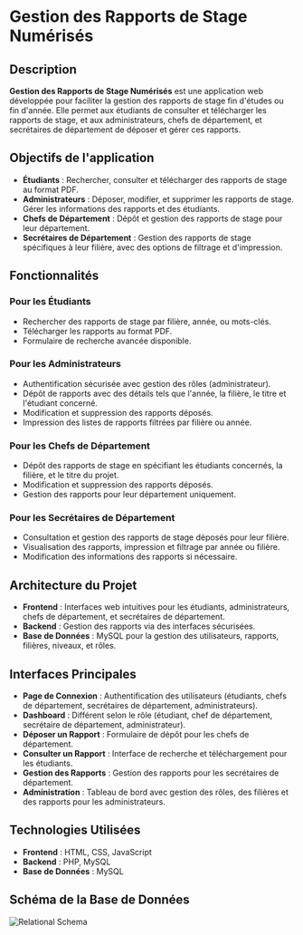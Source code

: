 # Gestion des Rapports de Stage Numérisés

## Description
**Gestion des Rapports de Stage Numérisés** est une application web développée pour faciliter la gestion des rapports de stage fin d'études ou fin d'année. Elle permet aux étudiants de consulter et télécharger les rapports de stage, et aux administrateurs, chefs de département, et secrétaires de département de déposer et gérer ces rapports.

## Objectifs de l'application
- **Étudiants** : Rechercher, consulter et télécharger des rapports de stage au format PDF.
- **Administrateurs** : Déposer, modifier, et supprimer les rapports de stage. Gérer les informations des rapports et des étudiants.
- **Chefs de Département** : Dépôt et gestion des rapports de stage pour leur département.
- **Secrétaires de Département** : Gestion des rapports de stage spécifiques à leur filière, avec des options de filtrage et d'impression.

## Fonctionnalités

### Pour les Étudiants
- Rechercher des rapports de stage par filière, année, ou mots-clés.
- Télécharger les rapports au format PDF.
- Formulaire de recherche avancée disponible.

### Pour les Administrateurs
- Authentification sécurisée avec gestion des rôles (administrateur).
- Dépôt de rapports avec des détails tels que l'année, la filière, le titre et l'étudiant concerné.
- Modification et suppression des rapports déposés.
- Impression des listes de rapports filtrées par filière ou année.

### Pour les Chefs de Département
- Dépôt des rapports de stage en spécifiant les étudiants concernés, la filière, et le titre du projet.
- Modification et suppression des rapports déposés.
- Gestion des rapports pour leur département uniquement.

### Pour les Secrétaires de Département
- Consultation et gestion des rapports de stage déposés pour leur filière.
- Visualisation des rapports, impression et filtrage par année ou filière.
- Modification des informations des rapports si nécessaire.

## Architecture du Projet
- **Frontend** : Interfaces web intuitives pour les étudiants, administrateurs, chefs de département, et secrétaires de département.
- **Backend** : Gestion des rapports via des interfaces sécurisées.
- **Base de Données** : MySQL pour la gestion des utilisateurs, rapports, filières, niveaux, et rôles.

## Interfaces Principales
- **Page de Connexion** : Authentification des utilisateurs (étudiants, chefs de département, secrétaires de département, administrateurs).
- **Dashboard** : Différent selon le rôle (étudiant, chef de département, secrétaire de département, administrateur).
- **Déposer un Rapport** : Formulaire de dépôt pour les chefs de département.
- **Consulter un Rapport** : Interface de recherche et téléchargement pour les étudiants.
- **Gestion des Rapports** : Gestion des rapports pour les secrétaires de département.
- **Administration** : Tableau de bord avec gestion des rôles, des filières et des rapports pour les administrateurs.

## Technologies Utilisées
- **Frontend** : HTML, CSS, JavaScript
- **Backend** : PHP, MySQL
- **Base de Données** : MySQL

## Schéma de la Base de Données
![Relational Schema](./DVLDDiagramme.png)  
